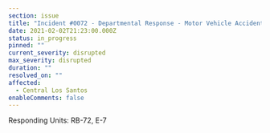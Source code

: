 ```yaml
---
section: issue
title: "Incident #0072 - Departmental Response - Motor Vehicle Accident"
date: 2021-02-02T21:23:00.000Z
status: in_progress
pinned: ""
current_severity: disrupted
max_severity: disrupted
duration: ""
resolved_on: ""
affected:
  - Central Los Santos
enableComments: false
---
```


Responding Units: RB-72, E-7